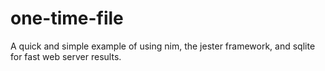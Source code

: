 # one-time-file

A quick and simple example of using nim, the jester framework, and sqlite for fast web server results.
